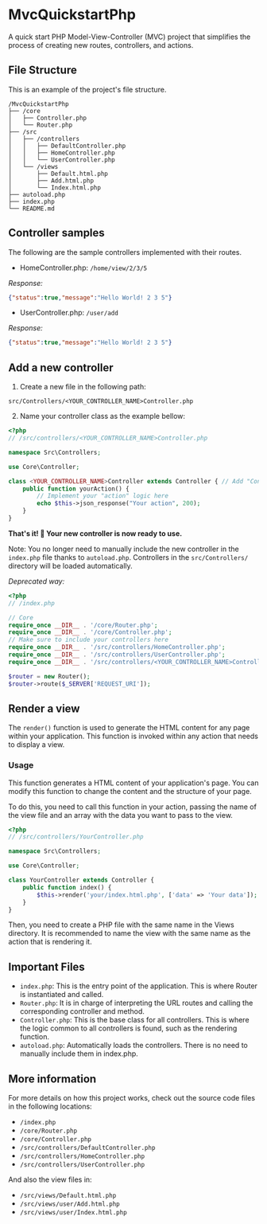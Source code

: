 # MvcQuickstartPhp

A quick start PHP Model-View-Controller (MVC) project that simplifies the process of creating new routes, controllers, and actions.

## File Structure

This is an example of the project's file structure.

```plaintext
/MvcQuickstartPhp
├── /core
│   ├── Controller.php
│   └── Router.php
├── /src
│   ├── /controllers
│   │   ├── DefaultController.php
│   │   ├── HomeController.php
│   │   └── UserController.php
│   └── /views
│       ├── Default.html.php
│       ├── Add.html.php
│       └── Index.html.php
├── autoload.php
├── index.php
└── README.md
```

## Controller samples

The following are the sample controllers implemented with their routes.

- HomeController.php: `/home/view/2/3/5`

_Response:_
```json
{"status":true,"message":"Hello World! 2 3 5"}
```
- UserController.php: `/user/add`

_Response:_
```json
{"status":true,"message":"Hello World! 2 3 5"}
```

## Add a new controller

1. Create a new file in the following path:

```
src/Controllers/<YOUR_CONTROLLER_NAME>Controller.php
```

2. Name your controller class as the example bellow:

```php
<?php
// /src/controllers/<YOUR_CONTROLLER_NAME>Controller.php

namespace Src\Controllers;

use Core\Controller;

class <YOUR_CONTROLLER_NAME>Controller extends Controller { // Add "Controller" suffix to your Controller name
    public function yourAction() {
        // Implement your "action" logic here
        echo $this->json_response("Your action", 200);
    }
}
```

__That's it! :tada: Your new controller is now ready to use.__

Note: You no longer need to manually include the new controller in the `index.php` file thanks to `autoload.php`. Controllers in the `src/Controllers/` directory will be loaded automatically.

_Deprecated way:_
```php
<?php
// /index.php

// Core
require_once __DIR__ . '/core/Router.php';
require_once __DIR__ . '/core/Controller.php';
// Make sure to include your controllers here
require_once __DIR__ . '/src/controllers/HomeController.php';
require_once __DIR__ . '/src/controllers/UserController.php';
require_once __DIR__ . '/src/controllers/<YOUR_CONTROLLER_NAME>Controller.php'; // <-- Add your new controller here

$router = new Router();
$router->route($_SERVER['REQUEST_URI']);
```

## Render a view

The `render()` function is used to generate the HTML content for any page within your application. This function is invoked within any action that needs to display a view.

### Usage

This function generates a HTML content of your application's page. You can modify this function to change the content and the structure of your page.

To do this, you need to call this function in your action, passing the name of the view file and an array with the data you want to pass to the view.

```php
<?php
// /src/controllers/YourController.php

namespace Src\Controllers;

use Core\Controller;

class YourController extends Controller {
    public function index() {
        $this->render('your/index.html.php', ['data' => 'Your data']);
    }
}
```

Then, you need to create a PHP file with the same name in the Views directory. It is recommended to name the view with the same name as the action that is rendering it.

## Important Files
- `index.php`: This is the entry point of the application. This is where Router is instantiated and called.
- `Router.php`: It is in charge of interpreting the URL routes and calling the corresponding controller and method.
- `Controller.php`: This is the base class for all controllers. This is where the logic common to all controllers is found, such as the rendering function.
- `autoload.php`: Automatically loads the controllers. There is no need to manually include them in index.php.

## More information

For more details on how this project works, check out the source code files in the following locations:

- `/index.php`
- `/core/Router.php`
- `/core/Controller.php`
- `/src/controllers/DefaultController.php`
- `/src/controllers/HomeController.php`
- `/src/controllers/UserController.php`

And also the view files in:

- `/src/views/Default.html.php`
- `/src/views/user/Add.html.php`
- `/src/views/user/Index.html.php`
